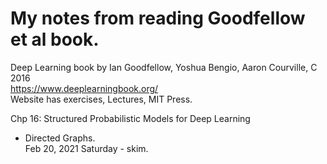 # My notes from reading Goodfellow et al book.    

Deep Learning book by Ian Goodfellow, Yoshua Bengio, Aaron Courville, C 2016  
https://www.deeplearningbook.org/  
Website has exercises, Lectures, MIT Press.  


Chp 16: Structured Probabilistic Models for Deep Learning  
 * Directed Graphs.  
   Feb 20, 2021 Saturday - skim. 
   
   
